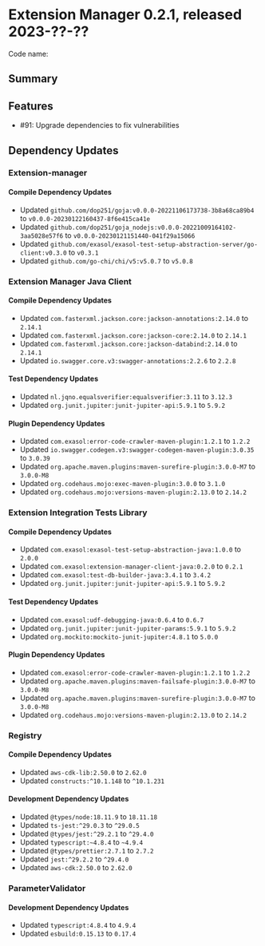 # Extension Manager 0.2.1, released 2023-??-??

Code name:

## Summary

## Features

* #91: Upgrade dependencies to fix vulnerabilities

## Dependency Updates

### Extension-manager

#### Compile Dependency Updates

* Updated `github.com/dop251/goja:v0.0.0-20221106173738-3b8a68ca89b4` to `v0.0.0-20230122160437-8f6e415ca41e`
* Updated `github.com/dop251/goja_nodejs:v0.0.0-20221009164102-3aa5028e57f6` to `v0.0.0-20230121151440-041f29a15066`
* Updated `github.com/exasol/exasol-test-setup-abstraction-server/go-client:v0.3.0` to `v0.3.1`
* Updated `github.com/go-chi/chi/v5:v5.0.7` to `v5.0.8`

### Extension Manager Java Client

#### Compile Dependency Updates

* Updated `com.fasterxml.jackson.core:jackson-annotations:2.14.0` to `2.14.1`
* Updated `com.fasterxml.jackson.core:jackson-core:2.14.0` to `2.14.1`
* Updated `com.fasterxml.jackson.core:jackson-databind:2.14.0` to `2.14.1`
* Updated `io.swagger.core.v3:swagger-annotations:2.2.6` to `2.2.8`

#### Test Dependency Updates

* Updated `nl.jqno.equalsverifier:equalsverifier:3.11` to `3.12.3`
* Updated `org.junit.jupiter:junit-jupiter-api:5.9.1` to `5.9.2`

#### Plugin Dependency Updates

* Updated `com.exasol:error-code-crawler-maven-plugin:1.2.1` to `1.2.2`
* Updated `io.swagger.codegen.v3:swagger-codegen-maven-plugin:3.0.35` to `3.0.39`
* Updated `org.apache.maven.plugins:maven-surefire-plugin:3.0.0-M7` to `3.0.0-M8`
* Updated `org.codehaus.mojo:exec-maven-plugin:3.0.0` to `3.1.0`
* Updated `org.codehaus.mojo:versions-maven-plugin:2.13.0` to `2.14.2`

### Extension Integration Tests Library

#### Compile Dependency Updates

* Updated `com.exasol:exasol-test-setup-abstraction-java:1.0.0` to `2.0.0`
* Updated `com.exasol:extension-manager-client-java:0.2.0` to `0.2.1`
* Updated `com.exasol:test-db-builder-java:3.4.1` to `3.4.2`
* Updated `org.junit.jupiter:junit-jupiter-api:5.9.1` to `5.9.2`

#### Test Dependency Updates

* Updated `com.exasol:udf-debugging-java:0.6.4` to `0.6.7`
* Updated `org.junit.jupiter:junit-jupiter-params:5.9.1` to `5.9.2`
* Updated `org.mockito:mockito-junit-jupiter:4.8.1` to `5.0.0`

#### Plugin Dependency Updates

* Updated `com.exasol:error-code-crawler-maven-plugin:1.2.1` to `1.2.2`
* Updated `org.apache.maven.plugins:maven-failsafe-plugin:3.0.0-M7` to `3.0.0-M8`
* Updated `org.apache.maven.plugins:maven-surefire-plugin:3.0.0-M7` to `3.0.0-M8`
* Updated `org.codehaus.mojo:versions-maven-plugin:2.13.0` to `2.14.2`

### Registry

#### Compile Dependency Updates

* Updated `aws-cdk-lib:2.50.0` to `2.62.0`
* Updated `constructs:^10.1.148` to `^10.1.231`

#### Development Dependency Updates

* Updated `@types/node:18.11.9` to `18.11.18`
* Updated `ts-jest:^29.0.3` to `^29.0.5`
* Updated `@types/jest:^29.2.1` to `^29.4.0`
* Updated `typescript:~4.8.4` to `~4.9.4`
* Updated `@types/prettier:2.7.1` to `2.7.2`
* Updated `jest:^29.2.2` to `^29.4.0`
* Updated `aws-cdk:2.50.0` to `2.62.0`

### ParameterValidator

#### Development Dependency Updates

* Updated `typescript:4.8.4` to `4.9.4`
* Updated `esbuild:0.15.13` to `0.17.4`
